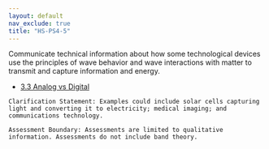 ```yaml
---
layout: default
nav_exclude: true
title: "HS-PS4-5"
---
```

<script src="https://cdn.mathjax.org/mathjax/latest/MathJax.js?config=TeX-AMS-MML_HTMLorMML" type="text/javascript"></script>

<!--<center>
<img src="images/pt-row-col.png" alt="drawing" width="90%"/>
</center>
-->
Communicate technical information about how some technological devices use the principles of wave behavior and wave interactions with matter to transmit and capture information and energy.

  * [3.3 Analog vs Digital](/edu-iprs/3.3-analog-digital)

<!--more-->

    Clarification Statement: Examples could include solar cells capturing light and converting it to electricity; medical imaging; and communications technology.

    Assessment Boundary: Assessments are limited to qualitative information. Assessments do not include band theory.

